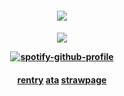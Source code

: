 




  
</h4> 
<h4 align="center">
  
  ![](https://komarev.com/ghpvc/?username=Iovefool&color=grey&style=flat-square&label=˚ʚ♡ɞ˚)
</h4>
</p>

<h4 align="center">

 ![](https://projectpokemon.org/images/normal-sprite/rockruff.gif)
  
[![spotify-github-profile](https://spotify-github-profile.kittinanx.com/api/view?uid=amwonvf2avhdwndphxsrhb8g5&cover_image=true&theme=novatorem&show_offline=true&background_color=121212&interchange=false&bar_color=53b14f&bar_color_cover=true)](https://github.com/kittinan/spotify-github-profile)



<h4 align="center">
  
  [rentry](https://rentry.co/yurilvr69) [ata](https://calamity.atabook.org/) [strawpage](https://euphorial.straw.page/)




<h4 align="center">
  



